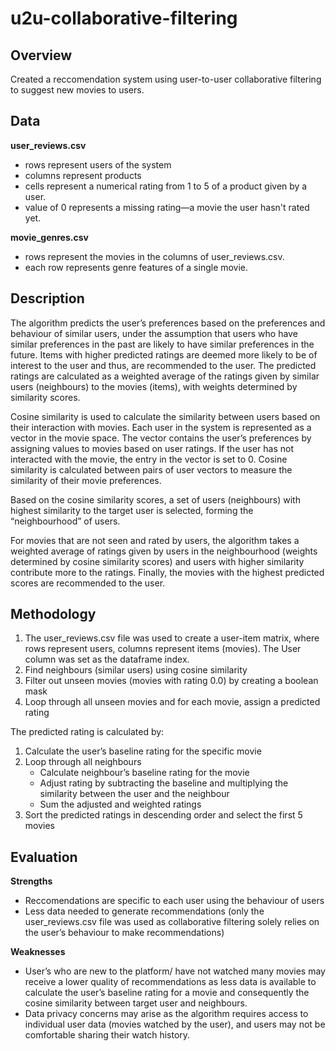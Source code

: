 # u2u-collaborative-filtering

## Overview
Created a reccomendation system using user-to-user collaborative filtering to suggest new movies to users. 

## Data
**user_reviews.csv**
- rows represent users of the system 
- columns represent products 
- cells represent a numerical rating from 1 to 5 of a product given by a user.
- value of 0 represents a missing rating—a movie the user hasn't rated yet.

**movie_genres.csv**
- rows represent the movies in the columns of  user_reviews.csv. 
- each row represents genre features of a single movie. 

## Description
The algorithm predicts the user’s preferences based on the preferences and behaviour of similar users, under the assumption that users who have similar preferences in the past are likely to have similar preferences in the future. Items with higher predicted ratings are deemed more likely to be of interest to the user and thus, are recommended to the user. The predicted ratings are calculated as a weighted average of the ratings given by similar users (neighbours) to the movies (items), with weights determined by similarity scores. 

Cosine similarity is used to calculate the similarity between users based on their interaction with movies. Each user in the system is represented as a vector in the movie space. The vector contains the user’s preferences by assigning values to movies based on user ratings. If the user has not interacted with the movie, the entry in the vector is set to 0. Cosine similarity is calculated between pairs of user vectors to measure the similarity of their movie preferences.

Based on the cosine similarity scores, a set of users (neighbours) with highest similarity to the target user is selected, forming the “neighbourhood” of users.

For movies that are not seen and rated by users, the algorithm takes a weighted average of ratings given by users in the neighbourhood (weights determined by cosine similarity scores) and users with higher similarity contribute more to the ratings. Finally, the movies with the highest predicted scores are recommended to the user. 

## Methodology
1. The user_reviews.csv file was used to create a user-item matrix, where rows represent users, columns represent items (movies). The User column was set as the dataframe index. 
2. Find neighbours (similar users) using cosine similarity 
3. Filter out unseen movies (movies with rating 0.0) by creating a boolean mask 
4. Loop through all unseen movies and for each movie, assign a predicted rating

The predicted rating is calculated by:
 1. Calculate the user’s baseline rating for the specific movie
 2. Loop through all neighbours 
    - Calculate neighbour’s baseline rating for the movie 
    - Adjust rating by subtracting the baseline and multiplying the similarity between the user and the neighbour 
    - Sum the adjusted and weighted ratings 
3. Sort the predicted ratings in descending order and select the first 5 movies

## Evaluation
**Strengths**
- Reccomendations are specific to each user using the behaviour of users
- Less data needed to generate recommendations (only the user_reviews.csv file was used as collaborative filtering solely relies on the user’s behaviour to make recommendations)

**Weaknesses** 
- User’s who are new to the platform/ have not watched many movies may receive a lower quality of recommendations as less data is available to calculate the user’s baseline rating for a movie and consequently the cosine similarity between target user and neighbours.
- Data privacy concerns may arise as the algorithm requires access to individual user data (movies watched by the user), and users may not be comfortable sharing their watch history.

